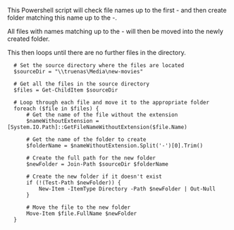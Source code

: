 This Powershell script will check file names up to the first - and then create folder matching this name up to the -. 

All files with names matching up to the - will then be moved into the newly created folder. 

This then loops until there are no further files in the directory. 

      # Set the source directory where the files are located
      $sourceDir = "\\truenas\Media\new-movies"
      
      # Get all the files in the source directory
      $files = Get-ChildItem $sourceDir
      
      # Loop through each file and move it to the appropriate folder
      foreach ($file in $files) {
          # Get the name of the file without the extension
          $nameWithoutExtension = [System.IO.Path]::GetFileNameWithoutExtension($file.Name)
      
          # Get the name of the folder to create
          $folderName = $nameWithoutExtension.Split('-')[0].Trim()
      
          # Create the full path for the new folder
          $newFolder = Join-Path $sourceDir $folderName
      
          # Create the new folder if it doesn't exist
          if (!(Test-Path $newFolder)) {
              New-Item -ItemType Directory -Path $newFolder | Out-Null
          }
      
          # Move the file to the new folder
          Move-Item $file.FullName $newFolder
      }
